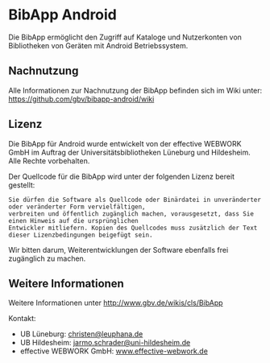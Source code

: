 BibApp Android
==============
Die BibApp ermöglicht den Zugriff auf Kataloge und Nutzerkonten von Bibliotheken von Geräten mit Android Betriebssystem.

Nachnutzung
-----------
Alle Informationen zur Nachnutzung der BibApp befinden sich im Wiki unter: https://github.com/gbv/bibapp-android/wiki

Lizenz
------
Die BibApp für Android wurde entwickelt von der effective WEBWORK GmbH 
im Auftrag der Universitätsbibliotheken Lüneburg und Hildesheim.
Alle Rechte vorbehalten.

Der Quellcode für die BibApp wird unter der folgenden Lizenz bereit gestellt:

    Sie dürfen die Software als Quellcode oder Binärdatei in unveränderter oder veränderter Form vervielfältigen, 
    verbreiten und öffentlich zugänglich machen, vorausgesetzt, dass Sie einen Hinweis auf die ursprünglichen 
    Entwickler mitliefern. Kopien des Quellcodes muss zusätzlich der Text dieser Lizenzbedingungen beigefügt sein. 

Wir bitten darum, Weiterentwicklungen der Software ebenfalls frei zugänglich zu machen.

Weitere Informationen
---------------------
Weitere Informationen unter http://www.gbv.de/wikis/cls/BibApp

Kontakt:

- UB Lüneburg:   christen@leuphana.de
- UB Hildesheim: jarmo.schrader@uni-hildesheim.de
- effective WEBWORK GmbH: www.effective-webwork.de
